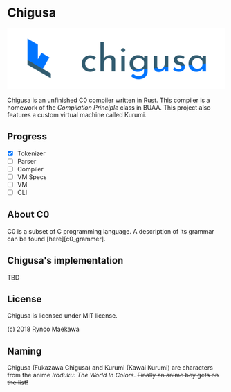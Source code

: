 # Chigusa

![logo](res/img/chigusa_the_c0_compiler.png)

Chigusa is an unfinished C0 compiler written in Rust. This compiler is a homework of the _Compilation Principle_ class in BUAA. This project also features a custom virtual machine called Kurumi.

## Progress

- [x] Tokenizer
- [ ] Parser
- [ ] Compiler
- [ ] VM Specs
- [ ] VM
- [ ] CLI

## About C0

C0 is a subset of C programming language. A description of its grammar can be found [here][c0_grammer].

## Chigusa's implementation

TBD

## License

Chigusa is licensed under MIT license.

(c) 2018 Rynco Maekawa

## Naming

Chigusa (Fukazawa Chigusa) and Kurumi (Kawai Kurumi) are characters from the anime _Iroduku: The World In Colors_. ~~Finally an anime boy gets on the list!~~
